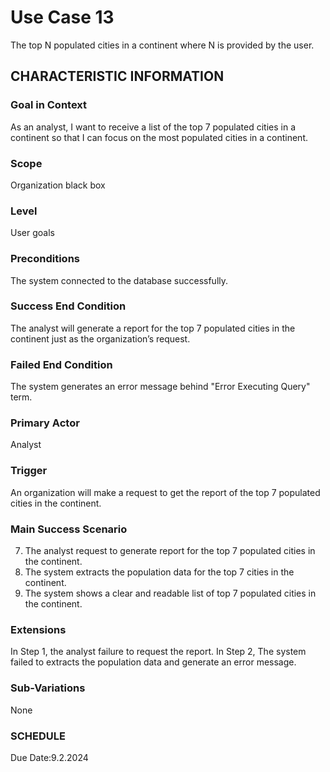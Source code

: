 # Use Case 13
The top N populated cities in a continent where N is provided by the user.
## CHARACTERISTIC INFORMATION
### Goal in Context
As an analyst, I want to receive a list of the top 7 populated cities in a continent so that I can focus on the most populated cities in a continent.
### Scope
Organization black box
### Level
User goals
### Preconditions
The system connected to the database successfully.
### Success End Condition
The analyst will generate a report for the top 7 populated cities in the continent just as the organization’s request.
### Failed End Condition
The system generates an error message behind "Error Executing Query" term.
### Primary Actor
Analyst
### Trigger
An organization will make a request to get the report of the top 7 populated cities in the continent. 
### Main Success Scenario
7.  The analyst request to generate report for the top 7 populated cities in the continent.
8.  The system extracts the population data for the top 7 cities in the continent.
9.  The system shows a clear and readable list of top 7 populated cities in the continent. 
### Extensions
In Step 1, the analyst failure to request the report.
In Step 2, The system failed to extracts the population data and generate an error message.
### Sub-Variations
None
### SCHEDULE
Due Date:9.2.2024
